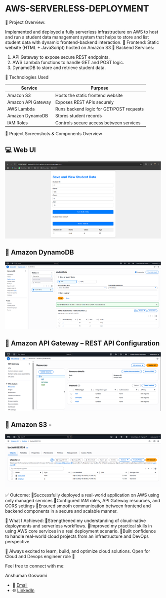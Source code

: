# AWS-SERVERLESS-DEPLOYMENT

🧩 Project Overview:

 Implemented and deployed a fully serverless infrastructure on AWS to host and run a student data management system that helps to store and list student data with dynamic frontend-backend interaction.
🔹 Frontend: Static website (HTML + JavaScript) hosted on Amazon S3
🔹 Backend Services:
 1. API Gateway to expose secure REST endpoints.
 2. AWS Lambda functions to handle GET and POST logic.
 3. DynamoDB to store and retrieve student data.

🔧 Technologies Used

 Service            | Purpose                                  
--------------------|------------------------------------------
 Amazon S3          | Hosts the static frontend website        
 Amazon API Gateway | Exposes REST APIs securely               
 AWS Lambda         | Runs backend logic for GET/POST requests 
 Amazon DynamoDB    | Stores student records                   
 IAM Roles          | Controls secure access between services  

 📸 Project Screenshots & Components Overview
 

 ## 💻 Web UI 
 
![Web](media/Web.png)


##  🧱 Amazon DynamoDB 

![DB](media/DB_table.png)

##  📡 Amazon API Gateway – REST API Configuration

![API](media/api.png)

##  📂 Amazon S3 -

![s3](media/bucket.png)

✅ Outcome:
 🔹Successfully deployed a real-world application on AWS using only managed services
 🔹Configured IAM roles, API Gateway resources, and CORS settings
 🔹Ensured smooth communication between frontend and backend components in a secure and scalable manner.

🚀 What I Achieved:
🔹Strengthened my understanding of cloud-native deployments and serverless workflows.
🔹Improved my practical skills in using AWS core services in a real deployment scenario.
🔹Built confidence to handle real-world cloud projects from an infrastructure and DevOps perspective.

📌 Always excited to learn, build, and optimize cloud solutions.
 Open for Cloud and Devops engineer role 🙌

Feel free to connect with me:

Anshuman Goswami
- 📧 [Email](mailto:anshumangoswami03@gmail.com)
- 🌐 [LinkedIn](https://www.linkedin.com/in/anshuman-goswami-devopsenthusiast/)


